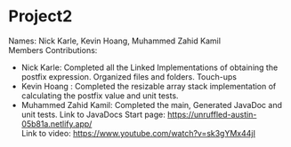 # Project2
Names: Nick Karle, Kevin Hoang, Muhammed Zahid Kamil\
Members Contributions:
  - Nick Karle: Completed all the Linked Implementations of obtaining the postfix expression. Organized files and folders. Touch-ups
  - Kevin Hoang : Completed the resizable array stack implementation of calculating the postfix value and  unit tests.
  - Muhammed Zahid Kamil: Completed the main, Generated JavaDoc and unit tests. 
Link to JavaDocs Start page: https://unruffled-austin-05b81a.netlify.app/ \
Link to video: https://www.youtube.com/watch?v=sk3gYMx44jI
